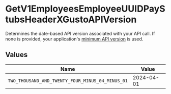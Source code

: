 # GetV1EmployeesEmployeeUUIDPayStubsHeaderXGustoAPIVersion

Determines the date-based API version associated with your API call. If none is provided, your application's [minimum API version](https://docs.gusto.com/embedded-payroll/docs/api-versioning#minimum-api-version) is used.


## Values

| Name                                             | Value                                            |
| ------------------------------------------------ | ------------------------------------------------ |
| `TWO_THOUSAND_AND_TWENTY_FOUR_MINUS_04_MINUS_01` | 2024-04-01                                       |